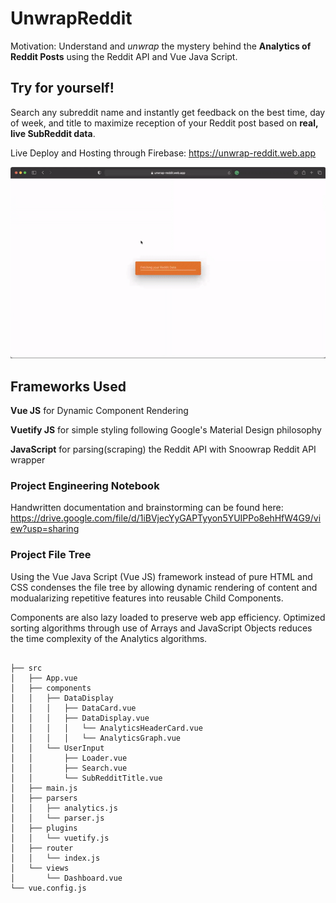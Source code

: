 # UnwrapReddit
Motivation: Understand and _unwrap_ the mystery behind the **Analytics of Reddit Posts** using the Reddit API and Vue Java Script.

## Try for yourself! 
Search any subreddit name and instantly get feedback on the best time, day of week, and title to maximize reception of your Reddit post based on **real, live SubReddit data**.

Live Deploy and Hosting through Firebase: https://unwrap-reddit.web.app

![Live Gif](https://github.com/Ky-Ng/UnwrapReddit/blob/main/unwrap-reddit/RedditAPI.gif)

## Frameworks Used
**Vue JS** for Dynamic Component Rendering

**Vuetify JS** for simple styling following Google's Material Design philosophy

**JavaScript** for parsing(scraping) the Reddit API with Snoowrap Reddit API wrapper

### Project Engineering Notebook
Handwritten documentation and brainstorming can be found here: https://drive.google.com/file/d/1iBVjecYyGAPTyyon5YUIPPo8ehHfW4G9/view?usp=sharing

### Project File Tree
Using the Vue Java Script (Vue JS) framework instead of pure HTML and CSS condenses the file tree by allowing dynamic rendering of content and modualarizing repetitive features into reusable Child Components.

Components are also lazy loaded to preserve web app efficiency. Optimized sorting algorithms through use of Arrays and JavaScript Objects reduces the time complexity of the Analytics algorithms.
```

├── src
│   ├── App.vue
│   ├── components
│   │   ├── DataDisplay
│   │   │   ├── DataCard.vue
│   │   │   ├── DataDisplay.vue
│   │   │   │   └── AnalyticsHeaderCard.vue
│   │   │   │   └── AnalyticsGraph.vue
│   │   └── UserInput
│   │       ├── Loader.vue
│   │       ├── Search.vue
│   │       └── SubRedditTitle.vue
│   ├── main.js
│   ├── parsers
│   │   ├── analytics.js
│   │   └── parser.js
│   ├── plugins
│   │   └── vuetify.js
│   ├── router
│   │   └── index.js
│   └── views
│       └── Dashboard.vue
└── vue.config.js
```

